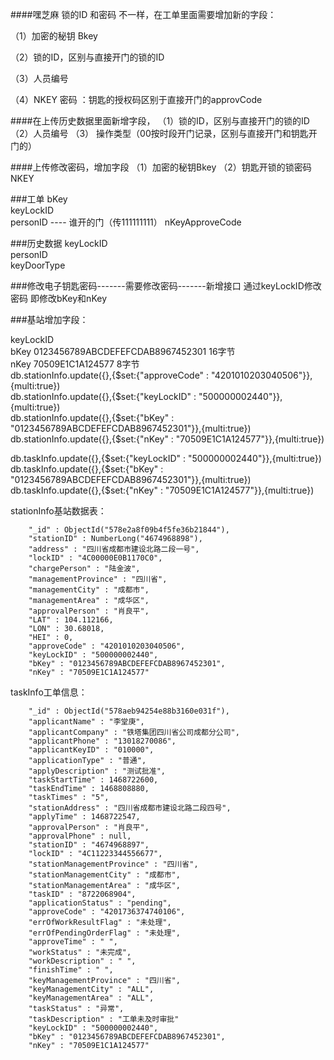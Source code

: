 ####嘿芝麻 锁的ID  和密码 不一样，在工单里面需要增加新的字段：

（1）加密的秘钥 Bkey

（2）锁的ID，区别与直接开门的锁的ID

（3）人员编号

 （4）NKEY 密码 ：钥匙的授权码区别于直接开门的approvCode

####在上传历史数据里面新增字段，
（1）锁的ID，区别与直接开门的锁的ID
（2）人员编号
（3） 操作类型（00按时段开门记录，区别与直接开门和钥匙开门的）

####上传修改密码，增加字段
（1）加密的秘钥Bkey 
（2）钥匙开锁的锁密码NKEY


###工单
bKey   
keyLockID   
personID  ---- 谁开的门（传111111111） 
nKeyApproveCode   


###历史数据
keyLockID   
personID   
keyDoorType    


###修改电子钥匙密码-------需要修改密码-------新增接口
通过keyLockID修改密码
即修改bKey和nKey   


###基站增加字段：

keyLockID  
bKey   0123456789ABCDEFEFCDAB8967452301    16字节    
nKey   70509E1C1A124577   8字节   
db.stationInfo.update({},{$set:{"approveCode" : "4201010203040506"}},{multi:true})  
db.stationInfo.update({},{$set:{"keyLockID" : "500000002440"}},{multi:true})  
db.stationInfo.update({},{$set:{"bKey" : "0123456789ABCDEFEFCDAB8967452301"}},{multi:true})   
db.stationInfo.update({},{$set:{"nKey" : "70509E1C1A124577"}},{multi:true})   


db.taskInfo.update({},{$set:{"keyLockID" : "500000002440"}},{multi:true})  
db.taskInfo.update({},{$set:{"bKey" : "0123456789ABCDEFEFCDAB8967452301"}},{multi:true})   
db.taskInfo.update({},{$set:{"nKey" : "70509E1C1A124577"}},{multi:true})   



stationInfo基站数据表：

        "_id" : ObjectId("578e2a8f09b4f5fe36b21844"),
        "stationID" : NumberLong("4674968898"),
        "address" : "四川省成都市建设北路二段一号",
        "lockID" : "4C00000E0B1170C0",
        "chargePerson" : "陆金波",
        "managementProvince" : "四川省",
        "managementCity" : "成都市",
        "managementArea" : "成华区",
        "approvalPerson" : "肖良平",
        "LAT" : 104.112166,
        "LON" : 30.68018,
        "HEI" : 0,
        "approveCode" : "4201010203040506",
        "keyLockID" : "500000002440",
        "bKey" : "0123456789ABCDEFEFCDAB8967452301",
        "nKey" : "70509E1C1A124577"


taskInfo工单信息：

        "_id" : ObjectId("578aeb94254e88b3160e031f"),
        "applicantName" : "李堂庚",
        "applicantCompany" : "铁塔集团四川省公司成都分公司",
        "applicantPhone" : "13018270086",
        "applicantKeyID" : "010000",
        "applicationType" : "普通",
        "applyDescription" : "测试批准",
        "taskStartTime" : 1468722600,
        "taskEndTime" : 1468808880,
        "taskTimes" : "5",
        "stationAddress" : "四川省成都市建设北路二段四号",
        "applyTime" : 1468722547,
        "approvalPerson" : "肖良平",
        "approvalPhone" : null,
        "stationID" : "4674968897",
        "lockID" : "4C11223344556677",
        "stationManagementProvince" : "四川省",
        "stationManagementCity" : "成都市",
        "stationManagementArea" : "成华区",
        "taskID" : "8722068904",
        "applicationStatus" : "pending",
        "approveCode" : "4201736374740106",
        "errOfWorkResultFlag" : "未处理",
        "errOfPendingOrderFlag" : "未处理",
        "approveTime" : " ",
        "workStatus" : "未完成",
        "workDescription" : " ",
        "finishTime" : " ",
        "keyManagementProvince" : "四川省",
        "keyManagementCity" : "ALL",
        "keyManagementArea" : "ALL",
        "taskStatus" : "异常",
        "taskDescription" : "工单未及时审批"
        "keyLockID" : "500000002440",
        "bKey" : "0123456789ABCDEFEFCDAB8967452301",
        "nKey" : "70509E1C1A124577"